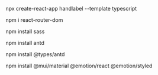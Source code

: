 npx create-react-app handlabel --template typescript

npm i react-router-dom

npm install sass

npm install antd

npm install @types/antd

npm install @mui/material @emotion/react @emotion/styled
